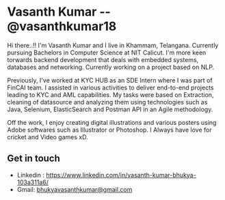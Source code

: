 # Vasanth Kumar -- @vasanthkumar18

Hi there..!! 
I'm Vasanth Kumar and I live in Khammam, Telangana. Currently pursuing Bachelors in Computer Science at NIT Calicut. I'm more keen torwards backend development that deals with embedded systems, databases and networking. Currently working on a project based on NLP. 

Previously, I've worked at KYC HUB as an SDE Intern where I was part of FinCAI team. I assisted in various activities to deliver end-to-end projects leading to KYC and AML capabilities. My tasks were based on Extraction, cleaning of datasource and analyzing them using technologies such as Java, Selenium, ElasticSearch and Postman API in an Agile methodology. 

Off the work, I enjoy creating digital illustrations and various posters using Adobe softwares such as Illustrator or Photoshop. 
I Always have love for cricket and Video games xD. 


## Get in touch 
* Linkedin : https://www.linkedin.com/in/vasanth-kumar-bhukya-103a311a6/
* Gmail: bhukyavasanthkumar@gmail.com

